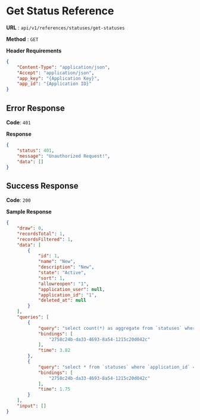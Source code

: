 # Get Status Reference

**URL** : `api/v1/references/statuses/get-statuses`

**Method** : `GET`

**Header Requirements**
```json
{
    "Content-Type": "application/json",
    "Accept": "application/json",
    "app_key": "{Application Key}",
    "app_ïd": "{Application ID}"
}
```

## Error Response


**Code**: `401`

**Response**
```json
{
    "status": 401,
    "message": "Unauthorized Request!",
    "data": []
}
```


## Success Response
**Code**: `200`

**Sample Response**
```json
{
    "draw": 0,
    "recordsTotal": 1,
    "recordsFiltered": 1,
    "data": [
        {
            "id": 1,
            "name": "New",
            "description": "New",
            "state": "Active",
            "sort": 1,
            "allowreopen": "1",
            "application_user": null,
            "application_id": "1",
            "deleted_at": null
        }
    ],
    "queries": [
        {
            "query": "select count(*) as aggregate from `statuses` where `application_id` = ? and `statuses`.`deleted_at` is null",
            "bindings": [
                "2758c24b-da33-4693-8a54-1215c20d042c"
            ],
            "time": 3.82
        },
        {
            "query": "select * from `statuses` where `application_id` = ? and `statuses`.`deleted_at` is null",
            "bindings": [
                "2758c24b-da33-4693-8a54-1215c20d042c"
            ],
            "time": 1.75
        }
    ],
    "input": []
}
```
